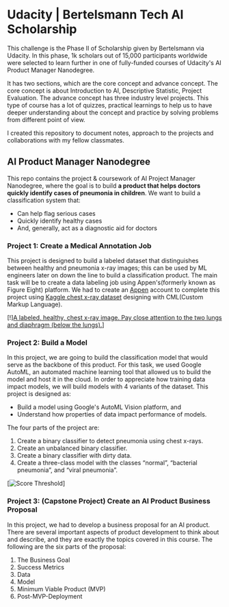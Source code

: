 # Udacity | Bertelsmann Tech AI Scholarship

This challenge is the Phase II of Scholarship given by Bertelsmann via Udacity. In this phase, 1k scholars out of 15,000 participants worldwide were selected to learn further in one of fully-funded courses of Udacity's AI Product Manager Nanodegree.

It has two sections, which are the core concept and advance concept. The core concept is about Introduction to AI, Descriptive Statistic, Project Evaluation. The advance concept has three industry level projects. This type of course has a lot of quizzes, practical learnings to help us to have deeper understanding about the concept and practice by solving problems from different point of view.

I created this repository to document notes, approach to the projects and collaborations with my fellow classmates.

## AI Product Manager Nanodegree

This repo contains the project & coursework of AI Project Manager Nanodegree, where the goal is to build **a product that helps doctors quickly identify cases of pneumonia in children**. We want to build a classification system that:
* Can help flag serious cases
* Quickly identify healthy cases
* And, generally, act as a diagnostic aid for doctors

### Project 1: Create a Medical Annotation Job
This project is designed to build a labeled dataset that distinguishes between healthy and pneumonia x-ray images; this can be used by ML engineers later on down the line to build a classification product. The main task will be to create a data labeling job using Appen's(formerly known as Figure Eight) platform. We had to create an [Appen](https://client.appen.com/sessions/new) account to complete this project using [Kaggle chest x-ray dataset](https://www.kaggle.com/paultimothymooney/chest-xray-pneumonia) designing with CML(Custom Markup Language).

[!][A labeled, healthy, chest x-ray image. Pay close attention to the two lungs and diaphragm (below the lungs).](https://video.udacity-data.com/topher/2019/April/5cae622b_annotated-chest-xray/annotated-chest-xray.png)]

### Project 2: Build a Model
In this project, we are going to build the classification model that would serve as the backbone of this product. For this task, we used Google AutoML, an automated machine learning tool that allowed us to build the model and host it in the cloud. In order to appreciate how training data impact models, we will build models with 4 variants of the dataset. This project is designed as:
* Build a model using Google's AutoML Vision platform, and
* Understand how properties of data impact performance of models.

The four parts of the project are:
1. Create a binary classifier to detect pneumonia using chest x-rays.
2. Create an unbalanced binary classifier.
3. Create a binary classifier with dirty data.
4. Create a three-class model with the classes “normal”, “bacterial pneumonia”, and “viral pneumonia”.

[![Score Threshold](https://video.udacity-data.com/topher/2019/May/5ce2fd27_score-threshold/score-threshold.png)]

### Project 3: (Capstone Project) Create an AI Product Business Proposal
In this project, we had to develop a business proposal for an AI product. There are several important aspects of product development  to think about and describe, and they are exactly the topics covered in this course. The following are the six parts of the proposal:

1. The Business Goal
2. Success Metrics
3. Data
4. Model
5. Minimum Viable Product (MVP)
6. Post-MVP-Deployment
